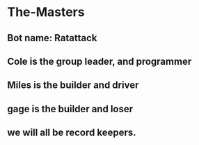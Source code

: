 # The-Masters

## Bot name: Ratattack

## Cole is the group leader, and programmer
## Miles is the builder and driver
## gage is the builder and loser
## we will all be record keepers.
